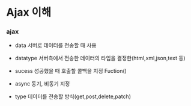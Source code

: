# Ajax 이해
### ajax 
- data
  서버로 데이터를 전송할 때 사용

- datatype
  서버측에서 전송한 데이터의 타입을 결정한(html,xml,json,text 등)

- sucess
  성공했을 때 호출할 콜백을 지정
  Fuction()

- async
  동기, 비동기 지정

 - type
   데이터를 전송할 방식(get,post,delete,patch) 
